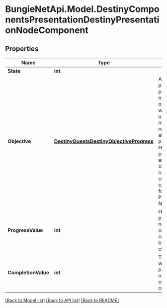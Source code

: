 # BungieNetApi.Model.DestinyComponentsPresentationDestinyPresentationNodeComponent
## Properties

Name | Type | Description | Notes
------------ | ------------- | ------------- | -------------
**State** | **int** |  | [optional] 
**Objective** | [**DestinyQuestsDestinyObjectiveProgress**](DestinyQuestsDestinyObjectiveProgress.md) | An optional property: presentation nodes MAY have objectives, which can be used to infer more human readable data about the progress. However, progressValue and completionValue ought to be considered the canonical values for progress on Progression Nodes. | [optional] 
**ProgressValue** | **int** | How much of the presentation node is considered to be completed so far by the given character/profile. | [optional] 
**CompletionValue** | **int** | The value at which the presentation node is considered to be completed. | [optional] 

[[Back to Model list]](../README.md#documentation-for-models) [[Back to API list]](../README.md#documentation-for-api-endpoints) [[Back to README]](../README.md)

